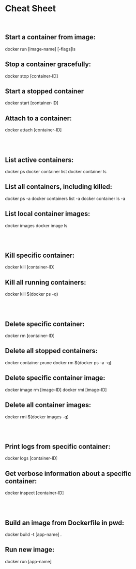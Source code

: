 # Cheat Sheet

<br>

## Start a container from image:
docker run [image-name] [-flags]ls

## Stop a container gracefully:
docker stop [container-ID]

## Start a stopped container
docker start [container-ID]

## Attach to a container:
docker attach [container-ID]

<br><br>

## List active containers:
docker ps
docker container list
docker container ls

## List all containers, including killed:
docker ps -a
docker containers list -a
docker container ls -a

## List local container images:
docker images
docker image ls

<br><br>

## Kill specific container:
docker kill [container-ID]

## Kill all running containers:
docker kill $(docker ps -q)

<br><br>

## Delete specific container:
docker rm [container-ID]

## Delete all stopped containers:
docker container prune
docker rm $(docker ps -a -q)

## Delete specific container image:
docker image rm [image-ID]
docker rmi [image-ID]

## Delete all container images:
docker rmi $(docker images -q)

<br><br>

## Print logs from specific container:
docker logs [container-ID]

## Get verbose information about a specific container:
docker inspect [container-ID]

<br><br>

## Build an image from Dockerfile in pwd:
docker build -t [app-name] .

## Run new image:
docker run [app-name]
